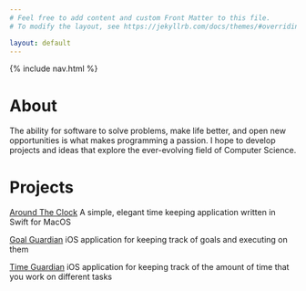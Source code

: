 ```yaml
---
# Feel free to add content and custom Front Matter to this file.
# To modify the layout, see https://jekyllrb.com/docs/themes/#overriding-theme-defaults

layout: default
---
```

{% include nav.html %}

# About
The ability for software to solve problems, make life better, and open new opportunities is what makes programming a passion. I hope to develop projects and ideas that explore the ever-evolving field of Computer Science.

# Projects
[Around The Clock](/aroundtheclock) A simple, elegant time keeping application written in Swift for MacOS

[Goal Guardian](https://github.com/RyanAngelo/goalguardian) iOS application for keeping track of goals and executing on them

[Time Guardian](https://github.com/RyanAngelo/timeguardian) iOS application for keeping track of the amount of time that you work on different tasks